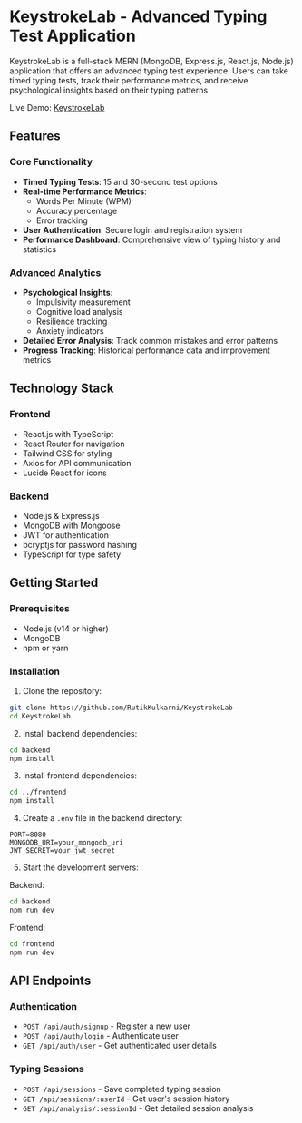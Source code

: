 # KeystrokeLab - Advanced Typing Test Application

KeystrokeLab is a full-stack MERN (MongoDB, Express.js, React.js, Node.js) application that offers an advanced typing test experience. Users can take timed typing tests, track their performance metrics, and receive psychological insights based on their typing patterns.

Live Demo: [KeystrokeLab](https://abc.com)

## Features

### Core Functionality

- **Timed Typing Tests**: 15 and 30-second test options
- **Real-time Performance Metrics**:
  - Words Per Minute (WPM)
  - Accuracy percentage
  - Error tracking
- **User Authentication**: Secure login and registration system
- **Performance Dashboard**: Comprehensive view of typing history and statistics

### Advanced Analytics

- **Psychological Insights**:
  - Impulsivity measurement
  - Cognitive load analysis
  - Resilience tracking
  - Anxiety indicators
- **Detailed Error Analysis**: Track common mistakes and error patterns
- **Progress Tracking**: Historical performance data and improvement metrics

## Technology Stack

### Frontend

- React.js with TypeScript
- React Router for navigation
- Tailwind CSS for styling
- Axios for API communication
- Lucide React for icons

### Backend

- Node.js & Express.js
- MongoDB with Mongoose
- JWT for authentication
- bcryptjs for password hashing
- TypeScript for type safety

## Getting Started

### Prerequisites

- Node.js (v14 or higher)
- MongoDB
- npm or yarn

### Installation

1. Clone the repository:

```bash
git clone https://github.com/RutikKulkarni/KeystrokeLab
cd KeystrokeLab
```

2. Install backend dependencies:

```bash
cd backend
npm install
```

3. Install frontend dependencies:

```bash
cd ../frontend
npm install
```

4. Create a `.env` file in the backend directory:

```env
PORT=8080
MONGODB_URI=your_mongodb_uri
JWT_SECRET=your_jwt_secret
```

5. Start the development servers:

Backend:

```bash
cd backend
npm run dev
```

Frontend:

```bash
cd frontend
npm run dev
```

## API Endpoints

### Authentication

- `POST /api/auth/signup` - Register a new user
- `POST /api/auth/login` - Authenticate user
- `GET /api/auth/user` - Get authenticated user details

### Typing Sessions

- `POST /api/sessions` - Save completed typing session
- `GET /api/sessions/:userId` - Get user's session history
- `GET /api/analysis/:sessionId` - Get detailed session analysis
